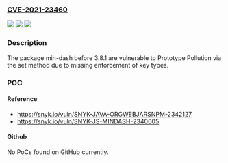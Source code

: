 ### [CVE-2021-23460](https://cve.mitre.org/cgi-bin/cvename.cgi?name=CVE-2021-23460)
![](https://img.shields.io/static/v1?label=Product&message=min-dash&color=blue)
![](https://img.shields.io/static/v1?label=Version&message=%3C%203.8.1%20&color=brighgreen)
![](https://img.shields.io/static/v1?label=Vulnerability&message=Prototype%20Pollution&color=brighgreen)

### Description

The package min-dash before 3.8.1 are vulnerable to Prototype Pollution via the set method due to missing enforcement of key types.

### POC

#### Reference
- https://snyk.io/vuln/SNYK-JAVA-ORGWEBJARSNPM-2342127
- https://snyk.io/vuln/SNYK-JS-MINDASH-2340605

#### Github
No PoCs found on GitHub currently.


